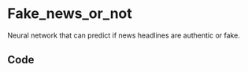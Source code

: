 # Fake_news_or_not
Neural network that can predict if news headlines are authentic or fake.

## Code